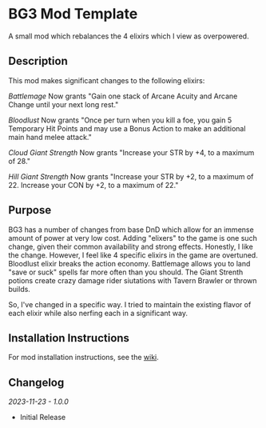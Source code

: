 # BG3 Mod Template
A small mod which rebalances the 4 elixirs which I view as overpowered.

## Description

This mod makes significant changes to the following elixirs:

_Battlemage_
Now grants "Gain one stack of Arcane Acuity and Arcane Change until your next long rest."

_Bloodlust_
Now grants "Once per turn when you kill a foe, you gain 5 Temporary Hit Points and may use a Bonus Action to make an additional main hand melee attack."

_Cloud Giant Strength_
Now grants "Increase your STR by +4, to a maximum of 28."

_Hill Giant Strength_
Now grants "Increase your STR by +2, to a maximum of 22. Increase your CON by +2, to a maximum of 22."

## Purpose
BG3 has a number of changes from base DnD which allow for an immense amount of power at very low cost. Adding "elixers" to the game is one such change, given their common availability and strong effects. Honestly, I like the change. However, I feel like 4 specific elixirs in the game are overtuned. Bloodlust elixir breaks the action economy. Battlemage allows you to land "save or suck" spells far more often than you should. The Giant Strenth potions create crazy damage rider siutations with Tavern Brawler or thrown builds.

So, I've changed in a specific way. I tried to maintain the existing flavor of each elixir while also nerfing each in a significant way.

## Installation Instructions

For mod installation instructions, see the [wiki](https://bg3.wiki/wiki/Guide:Installing_Mods).

## Changelog

_2023-11-23 - 1.0.0_
- Initial Release